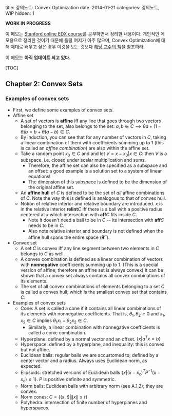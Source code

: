 title: 강의노트: Convex Optimization
date: 2014-01-21
categories: 강의노트, WIP
hidden: 1

**WORK IN PROGRESS**

이 메모는 [Stanford online EDX course](https://class.stanford.edu/courses/Engineering/CVX101/Winter2014/about)를 공부하면서 정리한 내용이다. 개인적인 메모용으로 정리한 것이기 때문에 틀릴 여지가 아주 많으며, Convex Optimization에 대해 제대로 배우고 싶은 경우 이것을 보는 것보다 [해당 교수의 책](http://www.stanford.edu/~boyd/cvxbook/)을 참조하라.

이 메모는 **아직 업데이트 되고 있다.**

<!-- PREVIEW_END -->

[TOC]

## Chapter 2: Convex Sets

### Examples of convex sets

* First, we define some examples of convex sets.
* Affine set
	* A set of vectors is **affine** iff any line that goes through two vectors belonging to the set, also belongs to the set: $a, b \in C \implies \theta a + (1 - \theta) b = b + \theta(a - b) \in C$.
	* By induction, you can see that for any number of vectors in $C$, taking a linear combination of them with coefficients summing up to 1 (this is called an *affine combination*) are also within the affine set.
	* Take a random point $x_0 \in C$ and and let $V = {x - x_0 | x \in C}$: then $V$ is a subspace. i.e. closed under scalar multiplication and sums.
		* Therefore, the affine set can also be specified as a subspace and an offset: a good example is a solution set to a system of linear equations!
		* The dimension of this subspace is defined to be the dimension of the original affine set.
	* An **affine hull** of $C$ is defined to be the set of _all_ affine combinations of $C$. Note the way this is defined is analogous to that of convex hull.
	* Notion of relative interior and relative boundary are introduced. $x$ is in the relative interior $\mathbf{relint}C$ iff there is a ball with a positive radius centered at $x$ which intersection with $\mathbf{aff}C$ fits inside $C$.
		* Note it doesn't need a ball to be in $C$ -- its intersection with $\mathbf{aff}C$ needs to be in $C$.
		* Also note relative interior and boundary is not defined when the affine hull spans the entire space ($\mathbf{R}^n$).
* Convex set
	* A set $C$ is convex iff any line segment between two elements in $C$ belongs to $C$ as well.
	* A convex combination is defined as a linear combination of vectors with **nonnegative** coefficients summing up to 1. (This is a special version of affine; therefore an affine set is always convex) It can be shown that a convex set always contains all convex combinations of its elements. 
	* The set of all convex combinations of elements belonging to a set $C$ is called a convex hull; which is the smallest convex set that contains $C$.
* Examples of convex sets
	* Cone: A set is called a cone if it contains all linear combinations of its elements with nonnegative coefficients. That is, $\theta_1, \theta_2 \ge 0$ and $x_1, x_2 \in C$ implies $\theta_1 x_1 + \theta_2 x_2 \in C$.
		* Similarly, a linear combination with nonnegative coefficients is called a conic combination.
	* Hyperplane: defined by a normal vector and an offset. $\{x | a^Tx = b\}$
	* Hyperspace: defined by a hyperplane, and inequality: this is convex but not affine.
	* Euclidean balls: regular balls we are accustomed to; defined by a center vector and a radius. Always uses Euclidean norm, as expected.
	* Elipsoids: stretched versions of Euclidean balls $\{ x | (x-x_c)^T P^{-1} (x-x_c) \le 1 \}$. $P$ is positive definite and symmetric.
	* Norm balls: Euclidean balls with arbitrary norm (see A.1.2); they are convex.
	* Norm cones: $C = \{ (x,t) | \|x\| \le t \}$
	* Polyhedra: intersection of finite number of hyperplanes and hyperspaces.
